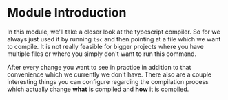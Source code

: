 # Module Introduction

In this module, we'll take a closer look at the typescript compiler. So for we always just used it by running `tsc` and then pointing at a file which we want to compile. It is not really feasible for bigger projects where you have multiple files or where you simply don't want to run this command.

After every change you want to see in practice in addition to that convenience which we currently we don't have. There also are a couple interesting things you can configure regarding the compilation process which actually change **what** is compiled and **how** it is compiled.


